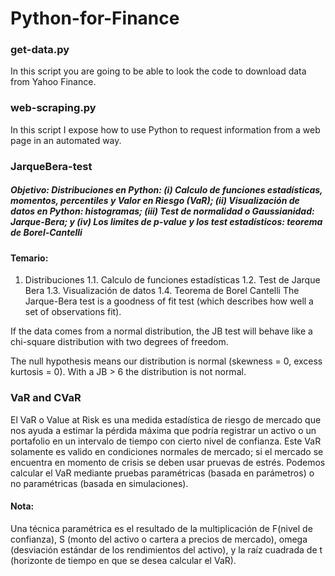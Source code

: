 # Python-for-Finance

### get-data.py
In this script you are going to be able to look the code to download data from Yahoo Finance.

### web-scraping.py
In this script I expose how to use Python to request information from a web page in an automated way.

### JarqueBera-test
##### Objetivo: Distribuciones en Python: (i) Calculo de funciones estadísticas, momentos, percentiles y Valor en Riesgo (VaR); (ii) Visualización de datos en Python: histogramas; (iii) Test de normalidad o Gaussianidad: Jarque-Bera; y (iv) Los limites de p-value y los test estadísticos: teorema de Borel-Cantelli
#### Temario:
1. Distribuciones
1.1. Calculo de funciones estadísticas
1.2. Test de Jarque Bera
1.3. Visualización de datos
1.4. Teorema de Borel Cantelli
The Jarque-Bera test is a goodness of fit test (which describes how well a set of observations fit).

If the data comes from a normal distribution, the JB test will behave like a chi-square distribution with two degrees of freedom.

The null hypothesis means our distribution is normal (skewness = 0, excess kurtosis = 0). With a JB > 6 the distribution is not normal.

### VaR and CVaR
El VaR o Value at Risk es una medida estadística de riesgo de mercado que nos ayuda a estimar la pérdida máxima que podría registrar un activo o un portafolio en un intervalo de tiempo con cierto nivel de confianza. Este VaR solamente es valido en condiciones normales de mercado; si el mercado se encuentra en momento de crisis se deben usar pruevas de estrés. Podemos calcular el VaR mediante pruebas paramétricas (basada en parámetros) o no paramétricas (basada en simulaciones).
#### Nota: 
Una técnica paramétrica es el resultado de la multiplicación de F(nivel de confianza), S (monto del activo o cartera a precios de mercado), omega (desviación estándar de los rendimientos del activo), y la raíz cuadrada de t (horizonte de tiempo en que se desea calcular el VaR).